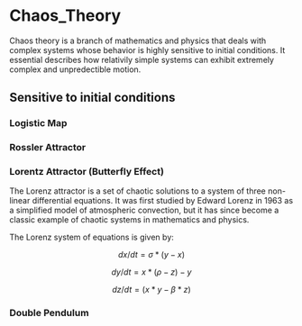 # Chaos_Theory
Chaos theory is a branch of mathematics and physics that deals with complex systems whose behavior is highly sensitive to initial conditions. It essential describes how relativily simple systems can exhibit extremely complex and unpredectible motion. 

## Sensitive to initial conditions
### Logistic Map
### Rossler Attractor
### Lorentz Attractor (Butterfly Effect)
The Lorenz attractor is a set of chaotic solutions to a system of three non-linear differential equations. It was first studied by Edward Lorenz in 1963 as a simplified model of atmospheric convection, but it has since become a classic example of chaotic systems in mathematics and physics.

The Lorenz system of equations is given by:

$$dx/dt = \sigma*(y-x)$$

$$dy/dt = x*(\rho-z)-y$$

$$dz/dt = (x*y-\beta*z)$$

### Double Pendulum
